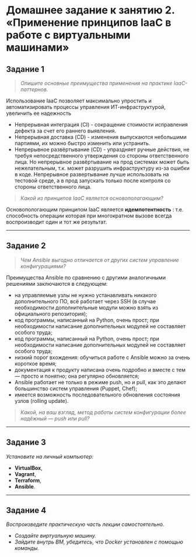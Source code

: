 # Домашнее задание к занятию 2. «Применение принципов IaaC в работе с виртуальными машинами»

## Задание 1
> *Опишите основные преимущества применения на практике IaaC-паттернов.*

Использование IaaC позволяет максимально упростить и автоматизировать процессы управления ИТ-инфраструктурой, увеличить ее надежность
+ Непрерывная интеграция (CI) - сокращение стоимости исправления дефекта за счет его раннего выявления.
+ Непрерывная доставка (CD) - изменения выпускаются небольшими партиями, их можно быстро изменить или устранить.
+ Непрерывное развёртывание (CD) - упраздняет ручные действия, не требуя непосредственного утверждения со стороны ответственного лица. Но непрерывное развёртывание на прод системах может быть нежелательным, т.к. может разрушить инфраструктуру из-за ошибки в коде. Непрерывное развертывание лучше использовать на тестовой среде, а в прод запускать только после контроля со стороны ответственного лица.

> *Какой из принципов IaaC является основополагающим?*

Основопологающим принципом IaaC является **идемпотентность** : т.е. способность операции которая при многократном вызове всегда воспроизводит один и тот же результат.

***

## Задание 2
 > *Чем Ansible выгодно отличается от других систем управление конфигурациями?*

Преимущества Ansible по сравнению с другими аналогичными решениями заключаются в следующем:
 + на управляемые узлы не нужно устанавливать никакого дополнительного ПО, всё работает через SSH (в случае необходимости дополнительные модули можно взять из официального репозитория);
 + код программы, написанный на Python, очень прост; при необходимости написание дополнительных модулей не составляет особого труда;
 + код программы, написанный на Python, очень прост; при необходимости написание дополнительных модулей не составляет особого труда;
 + низкий порог вхождения: обучиться работе с Ansible можно за очень короткое время;
 + документация к продукту написана очень подробно и вместе с тем — просто и понятно; она регулярно обновляется;
 + Ansible работает не только в режиме push, но и pull, как это делают большинство систем управления (Puppet, Chef);
 + имеется возможность последовательного обновления состояния узлов (rolling update).

 > *Какой, на ваш взгляд, метод работы систем конфигурации более надёжный — push или pull?*

***

## Задание 3
 *Установите на личный компьютер:*
 +  **VirtualBox**,
 +  **Vagrant**,
 +  **Terraform**,
 +  **Ansible**. 

***

## Задание 4
 *Воспроизведите практическую часть лекции самостоятельно.*
 + *Создайте виртуальную машину.*
 + *Зайдите внутрь ВМ, убедитесь, что Docker установлен с помощью команды.*

